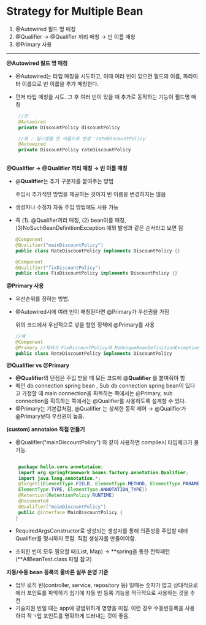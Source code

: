 # Strategy for Multiple Bean

1. @Autowired 필드 명 매칭
2. @Qualifier → @Qualifier 끼리 매칭 → 빈 이름 매칭
3. @Primary 사용



***



**@Autowired 필드 명 매칭**

* @Autowired는 타입 매칭을 시도하고, 이때 여러 빈이 있으면 필드의 이름, 파라미터 이름으로 빈 이름을 추가 매칭한다.
*   먼저 타입 매칭을 시도. 그 후 여러 빈이 있을 때 추가로 동작하는 기능이 필드명 매칭

    ```java
     //전
     @Autowired
     private DiscountPolicy discountPolicy

     //후 : 필드명을 빈 이름으로 변경 'rateDiscountPolicy'
     @Autowired
     private DiscountPolicy rateDiscountPolicy
     
    ```



**@Qualifier → @Qualifier 끼리 매칭 → 빈 이름 매칭**

*   @**Qualifier**는 추가 구분자를 붙여주는 방법

    주입시 추가적인 방법을 제공하는 것이지 빈 이름을 변경하지는 않음
* 생성자나 수정자 자동 주입 방법에도 사용 가능
*   즉 (1). @Qualifier끼리 매칭, (2) bean이름 매칭, (3)NoSuchBeanDefinitionException 예외 발생과 같은 순서라고 보면 됨

    ```java
    @Component
    @Qualifier("mainDiscountPolicy")
    public class RateDiscountPolicy implements DiscountPolicy {}

    @Component
    @Qualifier("fixDiscountPolicy")
    public class FixDiscountPolicy implements DiscountPolicy {}
    ```



**@Primary 사용**

* 우선순위를 정하는 방법.
*   @Autowired시에 여러 빈이 매칭된다면 @Primary가 우선권을 가짐

    위의 코드에서 우선적으로 넣을 할인 정책에 @Primary를 사용

    ```java
    //예
    @Component
    @Primary //제외시 FixDiscountPolicy와 NoUniqueBeanDefinitionException 터짐
    public class RateDiscountPolicy implements DiscountPolicy
    ```



**@Qualifier vs @Primary**

* **@Qualifier**의 단점은 주입 받을 때 모든 코드에 @**Qualifier** 를 붙여줘야 함
* 메인 db connection spring bean , Sub db connection spring bean이 있다고 가정할 때 main connection을 획득하는 쪽에서는 @Primary, sub connection을 획득하는 쪽에서는 @Qualifier를 사용하도록 설계할 수 있다.
* @Primary는 기본값처럼, @Qualifier 는 상세한 동작 제어 → @Qualifier가 @Primary보다 우선권이 높음.



**(custom) annotaion 직접 만들기**

*   @Qualifier("mainDiscountPolicy") 와 같이 사용하면 compile시 타입체크가 불가능.

    ```java

     package hello.core.annotataion;
     import org.springframework.beans.factory.annotation.Qualifier;
     import java.lang.annotation.*;
     @Target({ElementType.FIELD, ElementType.METHOD, ElementType.PARAMETER,
     ElementType.TYPE, ElementType.ANNOTATION_TYPE})
     @Retention(RetentionPolicy.RUNTIME)
     @Documented
     @Qualifier("mainDiscountPolicy")
     public @interface MainDiscountPolicy {
    }
    ```
* RequiredArgsConstructor로 생성되는 생성자를 통해 의존성을 주입할 때에Qualifier를 명시하지 못함. 직접 생성자를 만들어야함.
* 조회한 빈이 모두 필요할 때(List, Map) → \*\*spring을 통한 전략패턴(\*\*AllBeanTest.class 파일 참고)



**자동/수동 bean 등록의 올바른 실무 운영 기준**

* 업무 로직 빈(controller, service, repository 등) 일때는 숫자가 많고 상대적으로 에러 포인트를 파악하기 쉽기에 자동 빈 등록 기능을 적극적으로 사용하는 것을 추천
* 기술지원 빈일 때는 app에 광범위하게 영향을 미침. 이런 경우 수동빈등록을 사용하여 작ㄱ업 포인트를 명확하게 드러내는 것이 좋음.
